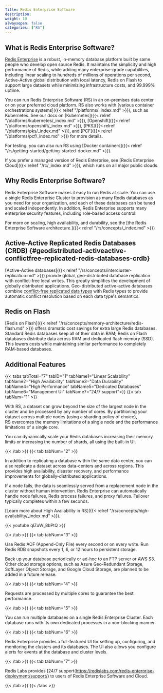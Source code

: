 ```yaml
---
Title: Redis Enterprise Software
description:
weight: 10
alwaysopen: false
categories: ["RS"]
---
```


## What is Redis Enterprise Software?

[Redis Enterprise](https://redislabs.com/redis-enterprise/) is a robust, in-memory database platform built by same people who develop open source Redis. It maintains the simplicity and high performance of Redis, while adding many enterprise-grade capabilities, including linear scaling to hundreds of millions of operations per second, Active-Active global distribution with local latency, Redis on Flash to support large datasets while minimizing infrastructure costs, and 99.999% uptime.

You can run Redis Enterprise Software (RS) in an on-premises data center or on your preferred cloud platform. RS also works with [various container orchestrations systems]({{< relref "/platforms/_index.md" >}}), such as Kubernetes. See our docs on [Kubernetes]({{< relref "/platforms/kubernetes/_index.md" >}}), [Openshift]({{< relref "/platforms/openshift/_index.md" >}}), [PKS]({{< relref "/platforms/pks/_index.md" >}}), and [PCF]({{< relref "/platforms/pcf/_index.md" >}}) for more details.

For testing, you can also run RS using [Docker containers]({{< relref "/rs/getting-started/getting-started-docker.md" >}}).

If you prefer a managed version of Redis Enterprise, see [Redis Enterprise Cloud]({{< relref "/rc/_index.md" >}}), which runs on all major public clouds.

## Why Redis Enterprise Software?

Redis Enterprise Software makes it easy to run Redis at scale. You can use a single Redis Enterprise Cluster to provision as many Redis databases as you need for your organization, and each of these databases can be tuned and scaled independently. In addition, Redis Enterprise supports many enterprise security features, including role-based access control.

For more on scaling, high availability, and durability, see the [the Redis Enterprise Software architecture.]({{< relref "/rs/concepts/_index.md" >}})

## Active-Active Replicated Redis Databases (CRDB) {#geodistributed-activeactive-conflictfree-replicated-redis-databases-crdb}

[Active-Active databases]({{< relref "/rs/concepts/intercluster-replication.md" >}}) provide global, geo-distributed database replication with conflict-free local writes. This greatly simplifies the development of globally distributed applications. Geo-distributed active-active databases combine [conflict-free replicated data types](https://en.wikipedia.org/wiki/Conflict-free_replicated_data_type) with Redis types to provide automatic conflict resolution based on each data type's semantics.

## Redis on Flash

[Redis on Flash]({{< relref "/rs/concepts/memory-architecture/redis-flash.md" >}}) offers dramatic cost savings for extra large Redis databases. Standard Redis databases keep all of their data in RAM; Redis on Flash databases distribute data across RAM and dedicated flash memory (SSD). This lowers costs while maintaining similar performance to completely RAM-based databases.

## Additional Features

{{< tabs tabTotal="7" tabID="1" tabName1="Linear Scalability" tabName2="High Availability" tabName3="Data Durability" tabName4="High Performance" tabName5="Dedicated Databases" tabName6="Management UI" tabName7="24/7 support">}}
{{< tab tabNum="1" >}}

With RS, a dataset can grow beyond the size of the largest node in the cluster and
be processed by any number of cores. By partitioning your dataset across multiple nodes (using a sharding policy of choice), RS overcomes the memory limitations of a single node and the performance limitations of a single core.

You can dynamically scale your Redis databases increasing their memory limits or increasing the number of shards, all using the built-in UI.

{{< /tab >}}
{{< tab tabNum="2" >}}

In addition to replicating a database within the same data center, you
can also replicate a dataset across data-centers and across regions. This provides high availability, disaster recovery, and performance improvements for globally-distributed applications.

If a node fails, the data is seamlessly served from a replacement node
in the cluster without human intervention. Redis Enterprise can
automatically handle node failures, Redis process failures, and proxy
failures. Failover typically completes within a few seconds.

[Learn more about High Availability in RS]({{< relref "/rs/concepts/high-availability/_index.md" >}}).

{{< youtube qIZuW_8bPtQ >}}

{{< /tab >}}
{{< tab tabNum="3" >}}

Use Redis AOF (Append-Only File) every second or on
every write. Run Redis RDB snapshots every 1, 6, or 12 hours
to persistent storage.

Back up your database periodically or ad-hoc to an FTP server or AWS S3.
Other cloud storage options, such as Azure Geo-Redundant Storage, SoftLayer Object Storage, and Google Cloud Storage, are planned to be added in a future release.

{{< /tab >}}
{{< tab tabNum="4" >}}

Requests are processed by multiple cores to guarantee the best
performance.

{{< /tab >}}
{{< tab tabNum="5" >}}

You can run multiple databases on a single Redis Enterprise Cluster.
Each database runs with its own dedicated processes in a non-blocking manner.

{{< /tab >}}
{{< tab tabNum="6" >}}

Redis Enterprise provides a full-featured UI
for setting up, configuring, and monitoring the clusters and its
databases. The UI also allows you configure alerts for events at the database and cluster levels.

{{< /tab >}}
{{< tab tabNum="7" >}}

Redis Labs provides [24/7 support(https://redislabs.com/redis-enterprise-deployment/support/) to users of Redis Enterprise Software and Cloud.

{{< /tab >}}
{{< /tabs >}}
